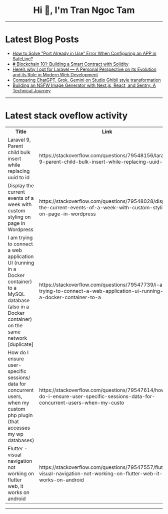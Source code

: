 <h1 align="center">Hi 👋, I'm Tran Ngoc Tam</h1>

---

# Latest Blog Posts 
<!-- BLOG-POST-LIST:START -->
- [How to Solve &quot;Port Already in Use&quot; Error When Configuring an APP in SafeLine?](https://dev.to/carrie_luo1/how-to-solve-port-already-in-use-error-when-configuring-an-app-in-safeline-1p29)
- [# Blockchain 101: Building a Smart Contract with Solidity](https://dev.to/info_generalhazedawn_a3d/-blockchain-101-building-a-smart-contract-with-solidity-4g5c)
- [Here’s why I opt for Laravel — A Personal Perspective on its Evolution and its Role in Modern Web Development](https://dev.to/hamzasehouli/heres-why-i-opt-for-laravel-a-personal-perspective-on-its-evolution-and-its-role-in-modern-web-32pl)
- [Comparing ChatGPT, Grok, Gemini on Studio Ghibli style transformation](https://dev.to/andylawrence/comparing-chatgpt-grok-gemini-on-studio-ghibli-style-transformation-3c64)
- [Building an NSFW Image Generator with Next.js, React, and Sentry: A Technical Journey](https://dev.to/ficav/building-an-nsfw-image-generator-with-nextjs-react-and-sentry-a-technical-journey-2o00)
<!-- BLOG-POST-LIST:END -->

---

# Latest stack oveflow activity
<table>
  <tr><th>Title</th><th>Link</th></tr>
  <!-- STACKOVERFLOW:START --><tr><td>Laravel 9, Parent child bulk insert while replacing uuid to id</td><td>https://stackoverflow.com/questions/79548156/laravel-9-parent-child-bulk-insert-while-replacing-uuid-to-id</td></tr><tr><td>Display the current events of a week with custom styling on page in Wordpress</td><td>https://stackoverflow.com/questions/79548028/display-the-current-events-of-a-week-with-custom-styling-on-page-in-wordpress</td></tr><tr><td>I am trying to connect a web application UI &lpar;running in a Docker container&rpar; to a MySQL database &lpar;also in a Docker container&rpar; on the same network [duplicate]</td><td>https://stackoverflow.com/questions/79547739/i-am-trying-to-connect-a-web-application-ui-running-in-a-docker-container-to-a</td></tr><tr><td>How do I ensure user-specific sessions/ data for concurrent users, when my custom php plugin &lpar;that accesses my wp databases&rpar;</td><td>https://stackoverflow.com/questions/79547614/how-do-i-ensure-user-specific-sessions-data-for-concurrent-users-when-my-custo</td></tr><tr><td>Flutter - visual navigation not working on flutter web, it works on android</td><td>https://stackoverflow.com/questions/79547557/flutter-visual-navigation-not-working-on-flutter-web-it-works-on-android</td></tr><!-- STACKOVERFLOW:END -->
</table>

---


